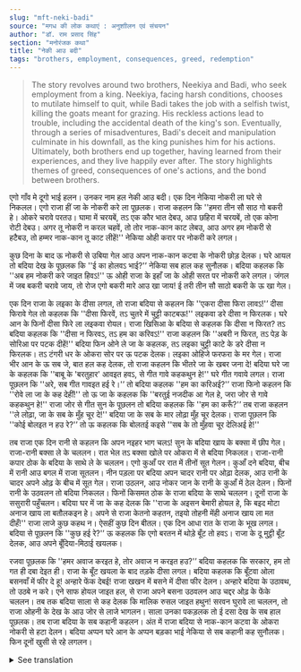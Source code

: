 ```yaml
---
slug: "mft-neki-badi"
source: "मगध की लोक कथाएं : अनुशाीलन एवं संचयन"
author: "डॉ. राम प्रसाद सिंह"
section: "मनोरंजक कथा"
title: "नेकी आउ बदी"
tags: "brothers, employment, consequences, greed, redemption"
---
```

<blockquote>
The story revolves around two brothers, Neekiya and Badi, who seek employment from a king. Neekiya, facing harsh conditions, chooses to mutilate himself to quit, while Badi takes the job with a selfish twist, killing the goats meant for grazing. His reckless actions lead to trouble, including the accidental death of the king's son. Eventually, through a series of misadventures, Badi's deceit and manipulation culminate in his downfall, as the king punishes him for his actions. Ultimately, both brothers end up together, having learned from their experiences, and they live happily ever after. The story highlights themes of greed, consequences of one's actions, and the bond between brothers.
</blockquote>

एगो गाँव मे दूगो भाई हलन। उनकर नाम हल नेकी आउ बदी। एक दिन नेकिया नोकरी ला घरे से निकलल। एगो राजा हीं जा के नोकरी करे ला पूछलक। राजा कहलन कि ''हमरा तीन सौ साठ गो बकरी हे। ओकरे चरावे परतउ। घामा में चरयबें, तऽ एक कौर भात देबउ, आउ छहिरा में चरयबें, तो एक कोना रोटी देबउ। अगर तू नोकरी न करल चहवें, तो तोर नाक-कान काट लेबउ, आउ अगर हम नोकरी से हटैबउ, तो हम्मर नाक-कान तू काट लीहें!'' नेकिया ओही करार पर नोकरी करे लगल। 

कुछ दिना के बाद ऊ नोकरी से उबिया गेल आउ अपन नाक-कान कटवा के नोकरी छोड़ देलक। घरे आयल तो बदिया देख के पूछलक कि ''ई का होलवऽ भाई?'’ नेकिया सब हाल कह सुनौलक। बदिया कहलक कि ''अब हम नोकरी करे जाइत हिवऽ!'' ऊ ओही राजा के इहाँ जा के ओही सरत पर नोकरी करे लगल। जंगल में जब बकरी चरावे जाय, तो रोज एगो बकरी मारे आउ खा जाय! ई तरी तीन सौ साठो बकरी के ऊ खा गेल।

एक दिन राजा के लइका के दीसा लगल, तो राजा बदिया से कहलन कि ''एकरा दीसा फिरा लावऽ!'’ दीसा फिरावे गेल तो कहलक कि ''दीसा फिरवें, तऽ चुतरे में चुट्टी काटबऊ!'' लइकवा डरे दीसा न फिरलक। घरे आन के फिनों दीसा फिरे ला लइकवा रोयल। राजा खिसिआ के बदिया से कहलक कि दीसा न फिरत? तऽ बदिया कहलक कि ''दीसा न फिरवऽ, तऽ हम का करिवऽ!'' राजा कहलन कि ''अबरी न फिरत, तऽ पेड़ के सोरिआ पर पटक दीहें!'' बदिया फिन ओने ले जा के कहलक, तऽ लइका चुट्टी काटे के डरे दीसा न फिरलक। तऽ टंगरी धर के ओकरा सोर पर ऊ पटक देलक। लइका ओहिजे फरफरा के मर गेल। राजा भीर आन के ऊ सब जे, बात हल कह देलक, तो राजा कहलन कि भीतरे जा के खबर जना दे! बदिया घरे जा के कहलक कि ''बाबू के 'बरतुहार' आवइत हवऽ, से गीत गावे कहकथुन हे!'' घरे गीत गवाये लगल। राजा पूछलन कि ''अरे, सब गीत गावइत हई रे।'’ तो बदिया कहलक ''हम का करिअई?'’ राजा फिनो कहलन कि ''रोवे ला जा के कह देहीं!'' तो ऊ जा के कहलक कि ''बरतुई नजदीक आ गेल हे, जरा जोर से गावे कहकथुन हे!'' राजा जोर से गीत सुन के पूछलन तो बदिया कहलक कि ''हम का करूँ?'’ तब राजा कहलन ''ले लोढ़ा, जा के सब के मुँह चूर दे!'' बदिया जा के सब के मार लोढ़ा मुँह चूर देलक। राजा पूछलन कि ''कोई बोलइत न हउ रे?'’ तो ऊ कहलक कि बोलतई कइसे ''सब के तो मुँहवा चूर देलिअई हे!'' 

तब राजा एक दिन रानी से कहलन कि अपन नइहर भाग चलऽ! सुन के बदिया खाय के बक्सा में छीप गेल। राजा-रानी बक्सा ले के चललन। रात भेल तऽ बक्सा खोले पर ओकरा में से बदिया निकलल। राजा-रानी कपार ठोक के बदिया के साथे ले के चललन। एगो कुआँ पर रात में तीनों सूत गेलन। कुआँ दने बदिया, बीच में रानी आउ बगल में राजा सूतलन। नीन पड़ला पर बदिया अपन चादर रानी पर ओढ़ा देलक, आउ रानी के चादर अपने ओढ़ के बीच में सूत गेल। राजा उठलन, आउ नोकर जान के रानी के कुआँ में ठेल देलन। फिनों रानी के उठवलन तो बदिया निकलल। फिनों किसमत ठोक के राजा बदिया के साथे चललन। दूनों राजा के ससुरारी पहुँचलन। बदिया घर में जा के कह देलक कि ''राजा के अइसन बेमारी होयल हे, कि बइद मोटा अनाज खाय ला बतौलकइन हे। अपने से राजा केतनो कहतन, तइयो तोहनी मेंही अनाज खाय ला मत दीहँ!'' राजा लाजे कुछ कहथ न। ऐसहीं कुछ दिन बीतल। एक दिन आधा रात के राजा के भूख लगल। बदिया से पूछलन कि ''कुछ हई रे?'’ ऊ कहलक कि एगो बरतन में थोड़े बूँट तो हवऽ। राजा के दू मुट्ठी बूँट देलक, आउ अपने बूँदिया-मिठाई खयलक।

रजवा पूछलक कि ''हमर अवाज करइत हे, तोर अवाज न करइत हउ?'’ बदिया कहलक कि सरकार, हम तो गत ही दबा देइत ही। राजा के बूँट खयला के बाद तड़के दीसा लगल। बदिया कहलक कि बूँटवा ओला बसनवाँ में फीर दे हू! अन्हारे फेंक देबई! राजा खखन में बसने में दीसा फीर देलन। अन्हारे बदिया के उठावथ, तो उठबे न करे। एने साफ होयल जाइत हल, से राजा अपने बसना उठवलन आउ चद्दर ओढ़ के फेंके चललन। तब तक बदिया साला से कह देलक कि मालिक रुसल जाइत हथुन! सरवन घुरावे ला चललन, तो राजा ओहनी के देख के आउ जोर से लाजे भागलन। साला उनका पकड़लक तो ई दसा देख के सब हाल पूछलक। तब राजा बदिया के सब कहानी कहलन। अंत में राजा बदिया से नाक-कान कटवा के ओकरा नोकरी से हटा देलन। बदिया अप्पन घरे आन के अप्पन बड़का भाई नेकिया से सब कहानी कह सुनौलक। फिन दूनों खुसी से रहे लगलन। 

<details>
<summary>See translation</summary>

In a village, there lived two brothers named Neekiya and Badi. One day, Neekiya set out from home for a job. He went to a king and asked for work. The king said, "I have three hundred sixty goats to graze. If you graze them in the sun, I will give you a bowl of rice, and if you graze them in the shade, I will give you a piece of bread. If you refuse the job, I will cut off your nose and ears, and if I dismiss you from the job, you may cut off my nose and ears!" Neekiya agreed and started working under those terms.

After a few days, he became tired of the job and chose to cut off his own nose and ears to leave. When he returned home, Badi saw him and asked, "What happened, brother?" Neekiya narrated everything. Badi said, "Now I will go and take the job!" He went to the same king and under the same agreement started working. When taking the goats to graze, he would kill and eat one goat daily! In this way, he finished off all three hundred sixty goats.

One day, when the king's son had a ceremonial event, the king told Badi, "Bring my son back!" When he went to bring the boy, he said, "If I bring back the boy, I will cut him up!" The boy was frightened and didn’t return. When he came home, he cried to come back again. The angry king asked Badi if the boy did not return. Badi replied, "If he doesn't return, what can I do?" The king then said, "If he doesn't return now, throw him from the tree!" So Badi took him there and said, but the boy didn't return out of fear. Badi then held him by the leg and threw him from the tree. The boy fell and died on the spot. The king, upon learning the news, commanded that someone go inside and inform (the family). Badi returned home and told them, "The 'bridegroom' is coming, sing songs!" They began to sing. The king asked, "Why is everyone singing?" Badi replied, "What can I do?” The king instructed again, "Go tell them to cry!" So he went and said, "The bridegroom is close by, sing loudly!" After hearing the loud songs, the king asked, to which Badi said, "What can I do?" The king commanded, "Take a lump of clay, and go and silence everyone!" Badi went and silenced the mouths of everyone with clay. The king then asked, "Why is no one speaking?" He replied, "How can they speak when I've silenced everyone?"

Then one day, the king told the queen that they should return to her maternal home! Hearing this, Badi hid in a food box. The king and queen took the box along. At night, when they opened it, Badi came out. The king and queen were furious and took him along. At a well, the three of them fell asleep. Badi slept near the well, with the queen in the middle and the king beside her. As they slept, Badi covered the queen with his blanket and took the queen's blanket for himself and fell asleep in the middle. When the king woke up, he, mistaking the queen for Badi, pushed her into the well. Upon waking up the queen again, Badi came out. The king then, already frustrated, proceeded with Badi. They both reached the king's in-law's house. Badi entered the house and informed them, "The king is so ill that he is advised to eat coarse grains. No matter how much the king tells you to give him grains, do not give him any!" The king felt ashamed and did not say anything. Some days passed like this. One night, the king felt hungry. He asked Badi, "Is there anything?" Badi replied that there were some grains in a pot. He gave the king a handful of grains while he himself ate sweets.

The king asked, "Why is my voice heard but yours isn't?" Badi replied, "Sir, I always suppress it." After eating the grains, the king soon fell asleep. Badi said, "The grains are again returned to the basket! I will throw them into the dark!" The king soon returned the grains to the basket. When Badi was pulling the grains out, he wouldn't rise. As things were getting clear, the king lifted his basket and threw it away. At that moment, Badi said, “The master is getting angry!” When they both turned away, the king saw them and fled in shame. When his brother caught him, they all inquired what had happened. The king then narrated the entire story to Badi. In the end, the king had his nose and ears cut off and removed him from his job. Badi returned home and shared the entire tale with his elder brother Neekiya. Both brothers then lived happily together.
</details>